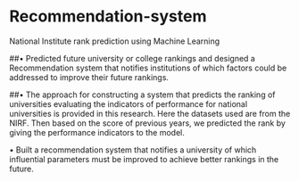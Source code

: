 # Recommendation-system
National Institute rank prediction using Machine Learning

##• Predicted future university or college rankings and designed a Recommendation system that notifies institutions of which factors could be addressed to improve their future rankings. 

##• The approach for constructing a system that predicts the ranking of universities evaluating the indicators of performance for national universities is provided in this research. Here the datasets used are from the NIRF. Then based on the score of previous years, we predicted the rank by giving the performance indicators to the model. 

• Built a recommendation system that notifies a university of which influential parameters must be improved to achieve better rankings in the future.
